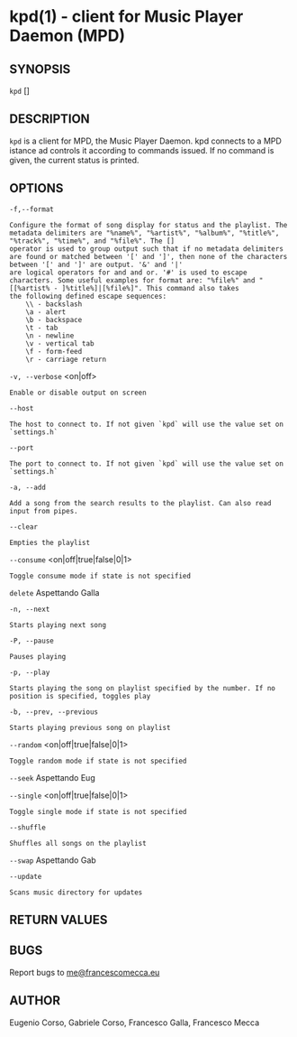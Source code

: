 kpd(1) - client for Music Player Daemon (MPD)
========================================

## SYNOPSIS

`kpd` <options> [<arguments>]

## DESCRIPTION 

`kpd` is a client for MPD, the Music Player Daemon.
kpd connects to a MPD istance ad controls it according to commands issued.
If no command is given, the current status is printed.

## OPTIONS

`-f,--format`

	Configure the format of song display for status and the playlist. The metadata delimiters are "%name%", "%artist%", "%album%", "%title%", "%track%", "%time%", and "%file%". The [] 
	operator is used to group output such that if no metadata delimiters are found or matched between '[' and ']', then none of the characters between '[' and ']' are output. '&' and '|' 
	are logical operators for and and or. '#' is used to escape characters. Some useful examples for format are: "%file%" and "[[%artist% - ]%title%]|[%file%]". This command also takes 
	the following defined escape sequences:
    	\\ - backslash
    	\a - alert
    	\b - backspace
    	\t - tab
    	\n - newline
    	\v - vertical tab
    	\f - form-feed
    	\r - carriage return 

	
`-v, --verbose` <on|off>

	Enable or disable output on screen

`--host`

	The host to connect to. If not given `kpd` will use the value set on `settings.h`

`--port`

	The port to connect to. If not given `kpd` will use the value set on `settings.h`

`-a, --add`

	Add a song from the search results to the playlist. Can also read input from pipes.

`--clear`

	Empties the playlist

`--consume` <on|off|true|false|0|1>

	Toggle consume mode if state is not specified

`delete`
	Aspettando Galla

`-n, --next`

	Starts playing next song

`-P, --pause`

	Pauses playing

`-p, --play` <position>

	Starts playing the song on playlist specified by the number. If no position is specified, toggles play

`-b, --prev, --previous`

	Starts playing previous song on playlist

`--random` <on|off|true|false|0|1>

	Toggle random mode if state is not specified

`--seek`
	Aspettando Eug

`--single` <on|off|true|false|0|1>

	Toggle single mode if state is not specified

`--shuffle`

	Shuffles all songs on the playlist

`--swap`
	Aspettando Gab

`--update`

	Scans music directory for updates

## RETURN VALUES

## BUGS

Report bugs to me@francescomecca.eu


## AUTHOR

Eugenio Corso, Gabriele Corso, Francesco Galla, Francesco Mecca
